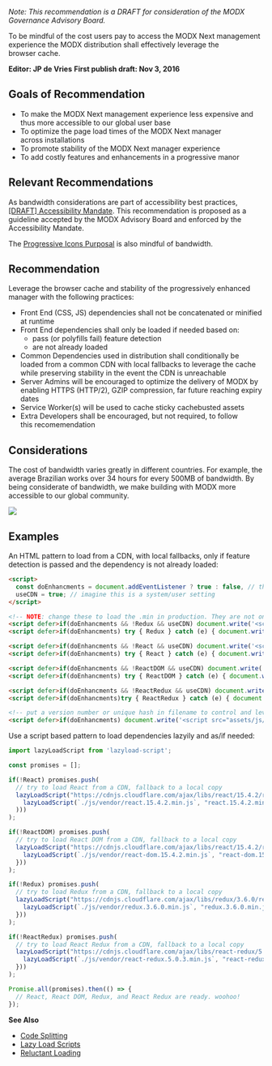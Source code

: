 _Note: This recommendation is a DRAFT for consideration of the MODX Governance Advisory Board._


To be mindful of the cost users pay to access the MODX Next management experience the MODX distribution shall effectively leverage the browser&nbsp;cache.


**Editor: JP de Vries**
**First publish draft: Nov 3, 2016**


## Goals of Recommendation


 - To make the MODX Next management experience less expensive and thus more accessible to our global user&nbsp;base
 - To optimize the page load times of the MODX Next manager across&nbsp;installations
 - To promote stability of the MODX Next manager&nbsp;experience
 - To add costly features and enhancements in a progressive&nbsp;manor


## Relevant Recommendations
As bandwidth considerations are part of accessibility best practices, [[DRAFT] Accessibility Mandate](https://github.com/modxcms/mab-recommendations/pull/3). This recommendation is proposed as a guideline accepted by the MODX Advisory Board and enforced by the Accessibility&nbsp;Mandate.

The [Progressive Icons Purposal](https://github.com/modxcms/mab-recommendations/pull/1) is also mindful of&nbsp;bandwidth.


## Recommendation
Leverage the browser cache and stability of the progressively enhanced manager with the following practices:


 - Front End (CSS, JS) dependencies shall not be concatenated or minified at&nbsp;runtime
 - Front End dependencies shall only be loaded if needed based&nbsp;on:
     - pass (or polyfills fail) feature&nbsp;detection
     - are not already&nbsp;loaded
 - Common Dependencies used in distribution shall conditionally be loaded from a common CDN with local fallbacks to leverage the cache while preserving stability in the event the CDN is&nbsp;unreachable
 - Server Admins will be encouraged to optimize the delivery of MODX by enabling HTTPS (HTTP/2), GZIP compression, far future reaching expiry dates
 - Service Worker(s) will be used to cache sticky cachebusted&nbsp;assets
 - Extra Developers shall be encouraged, but not required, to follow this&nbsp;recomemendation 

## Considerations
The cost of bandwidth varies greatly in different countries. For example, the average Brazilian works over 34 hours for every 500MB of bandwidth. By being considerate of bandwidth, we make building with MODX more accessible to our global community.

![](http://j4p.us/0S0e2g1F2r0v/Image%202016-11-03%20at%2010.46.24%20PM.jpg)



## Examples
An HTML pattern to load from a CDN, with local fallbacks, only if feature detection is passed and the dependency is not already&nbsp;loaded:

```html
<script>
  const doEnhancments = document.addEventListener ? true : false, // there is no reason to load scripts we know will break
  useCDN = true; // imagine this is a system/user setting
</script>

<!-- NOTE: change these to load the .min in production. They are not only smaller filesize but have wildly different performance -->
<script defer>if(doEnhancments && !Redux && useCDN) document.write('<script src="//cdnjs.cloudflare.com/ajax/libs/redux/3.5.2/redux.min.js"><\/script>');</script>
<script defer>if(doEnhancments) try { Redux } catch (e) { document.write('<script src="assets/js/vendor/redux.js"><\/script>') }</script>

<script defer>if(doEnhancments && !React && useCDN) document.write('<script src="//cdnjs.cloudflare.com/ajax/libs/react/15.0.1/react.min.js"><\/script>');</script>
<script defer>if(doEnhancments) try { React } catch (e) { document.write('<script src="assets/js/vendor/react.js"><\/script>') }</script>

<script defer>if(doEnhancments && !ReactDOM && useCDN) document.write('<script src="//cdnjs.cloudflare.com/ajax/libs/react/15.0.1/react-dom.min.js"><\/script>');</script>
<script defer>if(doEnhancments) try { ReactDOM } catch (e) { document.write('<script src="assets/js/vendor/react-dom.js"><\/script>') }</script>

<script defer>if(doEnhancments && !ReactRedux && useCDN) document.write('<script src="//cdnjs.cloudflare.com/ajax/libs/react-redux/4.4.5/react-redux.min.js"><\/script>');</script>
<script defer>if(doEnhancments)try { ReactRedux } catch (e) { document.write('<script src="assets/js/vendor/react-redux.js"><\/script>') }</script>

<!-- put a version number or unique hash in filename to control and leverage browser cache -->
<script defer>if(doEnhancments) document.write('<script src="assets/js/mycomponent.1.0.0.min.js"><\/script>');</script>
```

Use a script based pattern to load dependencies lazyily and as/if needed:

```js
import lazyLoadScript from 'lazyload-script';

const promises = [];

if(!React) promises.push(
  // try to load React from a CDN, fallback to a local copy
  lazyLoadScript("https://cdnjs.cloudflare.com/ajax/libs/react/15.4.2/react.min.js", "react.15.4.2.min.js").catch((err => (
    lazyLoadScript(`./js/vendor/react.15.4.2.min.js`, "react.15.4.2.min.js")
  )))
);

if(!ReactDOM) promises.push(
  // try to load React DOM from a CDN, fallback to a local copy
  lazyLoadScript("https://cdnjs.cloudflare.com/ajax/libs/react/15.4.2/react-dom.min.js", "react-dom.15.4.2.min.js").catch((err => {
    lazyLoadScript(`./js/vendor/react-dom.15.4.2.min.js`, "react-dom.15.4.2.min.js")
  }))
);

if(!Redux) promises.push(
  // try to load Redux from a CDN, fallback to a local copy
  lazyLoadScript("https://cdnjs.cloudflare.com/ajax/libs/redux/3.6.0/redux.min.js", "redux.3.6.0.min.js").catch((err => {
    lazyLoadScript(`./js/vendor/redux.3.6.0.min.js`, "redux.3.6.0.min.js")
  }))
);

if(!ReactRedux) promises.push(
  // try to load React Redux from a CDN, fallback to a local copy
  lazyLoadScript("https://cdnjs.cloudflare.com/ajax/libs/react-redux/5.0.3/react-redux.min.js", "react-redux.5.0.3.min.js").catch((err => {
    lazyLoadScript(`./js/vendor/react-redux.5.0.3.min.js`, "react-redux.5.0.3.min.js")
  }))
);

Promise.all(promises).then(() => {
  // React, React DOM, Redux, and React Redux are ready. woohoo!
});
```

**See Also**

 - [Code Splitting](https://github.com/jpdevries/developer-style-guide#code-splitting)
 - [Lazy Load Scripts](https://github.com/jpdevries/developer-style-guide#lazy-load-scripts)
 - [Reluctant Loading](https://github.com/jpdevries/developer-style-guide#reluctant-loading)
